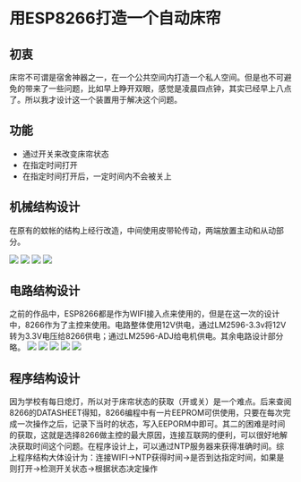 # 用ESP8266打造一个自动床帘   

## 初衷
床帘不可谓是宿舍神器之一，在一个公共空间内打造一个私人空间。但是也不可避免的带来了一些问题，比如早上睁开双眼，感觉是凌晨四点钟，其实已经早上八点了。所以我才设计这一个装置用于解决这个问题。

## 功能
+ 通过开关来改变床帘状态
+ 在指定时间打开
+ 在指定时间打开后，一定时间内不会被关上

## 机械结构设计
在原有的蚊帐的结构上经行改造，中间使用皮带轮传动，两端放置主动和从动部分。

![](https://github.com/h1997l1997/Automatic-bed-curtain/blob/master/pic_video/_2019-Apr-11_11-00-56AM-000_CustomizedView2541721419_jpg.jpg)
![](https://github.com/h1997l1997/Automatic-bed-curtain/blob/master/pic_video/IMG_20190410_193629.jpg)
![](https://github.com/h1997l1997/Automatic-bed-curtain/blob/master/pic_video/IMG_20190410_194153.jpg)
![](https://github.com/h1997l1997/Automatic-bed-curtain/blob/master/pic_video/IMG_20190410_200548.jpg)

## 电路结构设计
之前的作品中，ESP8266都是作为WIFI接入点来使用的，但是在这一次的设计中，8266作为了主控来使用。电路整体使用12V供电，通过LM2596-3.3v将12V转为3.3V电压给8266供电；通过LM2596-ADJ给电机供电。其余电路设计部分略。
![](https://github.com/h1997l1997/Automatic-bed-curtain/blob/master/pic_video/IMG_20190313_122031.jpg)
![](https://github.com/h1997l1997/Automatic-bed-curtain/blob/master/pic_video/IMG_20190313_131816.jpg)
![](https://github.com/h1997l1997/Automatic-bed-curtain/blob/master/pic_video/IMG_20190313_131918.jpg)
![](https://github.com/h1997l1997/Automatic-bed-curtain/blob/master/pic_video/Schematic__Sheet-1_20190411191325.png)
![](https://github.com/h1997l1997/Automatic-bed-curtain/blob/master/pic_video/PCB_NEW-PCB_20190411191436.png)

## 程序结构设计
因为学校有每日熄灯，所以对于床帘状态的获取（开或关）是一个难点。后来查阅8266的DATASHEET得知，8266编程中有一片EEPROM可供使用，只要在每次完成一次操作之后，记录下当时的状态，写入EEPORM中即可。其二的困难是时间的获取，这就是选择8266做主控的最大原因，连接互联网的便利，可以很好地解决获取时间这个问题。在程序设计上，可以通过NTP服务器来获得准确时间。综上程序结构大体设计为：连接WIFI→NTP获得时间→是否到达指定时间，如果是则打开→检测开关状态→根据状态决定操作
